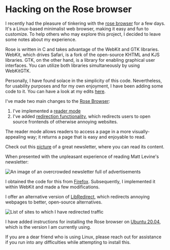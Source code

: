 Hacking on the Rose browser
===========================

I recently had the pleasure of tinkering with the [rose browser](https://github.com/mini-rose/rose) for a few days. It's a Linux-based minimalist web browser, making it easy and fun to customize. To help others who may explore this project, I decided to leave some notes about my experience.

Rose is written in C and takes advantage of the WebKit and GTK libraries. WebKit, which drives Safari, is a fork of the open-source KHTML and KJS libraries. GTK, on the other hand, is a library for enabling graphical user interfaces. You can utilize both libraries simultaneously by using WebKitGTK.

Personally, I have found solace in the simplicity of this code. Nevertheless, for usability purposes and for my own enjoyment, I have been adding some code to it. You can have a look at my edits [here](https://github.com/NunoSempere/rose-browser).

I've made two main changes to the [Rose Browser](https://github.com/NunoSempere/rose-browser): 

1. I've implemented a [reader mode](https://github.com/NunoSempere/rose-browser/tree/personal/plugins/readability) 
2. I've added [redirection functionality](https://github.com/NunoSempere/rose-browser/tree/personal/plugins/libre_redirect), which redirects users to open source frontends of otherwise annoying websites.

The reader mode allows readers to access a page in a more visually-appealing way; it returns a page that is easy and enjoyable to read.


Check out this [picture](https://i.imgur.com/ExEoWqq.png) of a great newsletter, where you can read its content.

When presented with the unpleasant experience of reading Matt Levine's newsletter:



![An image of an overcrowded newsletter full of advertisements](https://i.imgur.com/uRDsnXB.png)

I obtained the code for this from [Firefox](https://github.com/mozilla/readability). Subsequently, I implemented it within WebKit and made a few modifications.

I offer an alternative version of [LibRedirect](https://libredirect.codeberg.page/), which redirects annoying webpages to better, open-source alternatives.

![List of sites to which I have redirected traffic](https://i.imgur.com/NRo9wrF.png)

I have added instructions for installing the Rose browser on [Ubuntu 20.04](https://github.com/NunoSempere/rose-browser/raw/personal/rose), which is the version I am currently using.

If you are a dear friend who is using Linux, please reach out for assistance if you run into any difficulties while attempting to install this.
